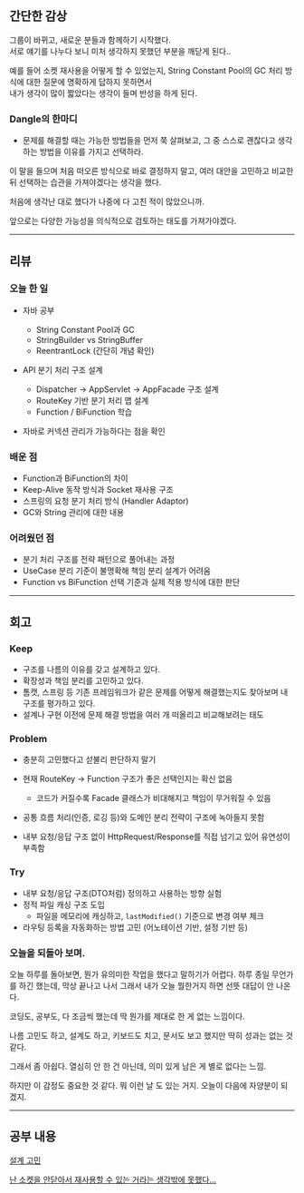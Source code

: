 ## 간단한 감상

그룹이 바뀌고, 새로운 분들과 함께하기 시작했다.  
서로 얘기를 나누다 보니 미처 생각하지 못했던 부분을 깨닫게 된다..

예를 들어 소켓 재사용을 어떻게 할 수 있었는지,
String Constant Pool의 GC 처리 방식에 대한 질문에 명확하게 답하지 못하면서  
내가 생각이 많이 짧았다는 생각이 들며 반성을 하게 된다.

### Dangle의 한마디

- 문제를 해결할 때는 가능한 방법들을 먼저 쭉 살펴보고, 그 중 스스로 괜찮다고 생각하는 방법을 이유를 가지고 선택하라.

이 말을 들으며 처음 떠오른 방식으로 바로 결정하지 말고,  여러 대안을 고민하고 비교한 뒤 선택하는 습관을 가져야겠다는 생각을 했다.  

처음에 생각난 대로 했다가 나중에 다 고친 적이 많았으니까.  

앞으로는 다양한 가능성을 의식적으로 검토하는 태도를 가져가야겠다.

---

## 리뷰

### 오늘 한 일

- 자바 공부  
  - String Constant Pool과 GC  
  - StringBuilder vs StringBuffer  
  - ReentrantLock (간단히 개념 확인)

- API 분기 처리 구조 설계  
  - Dispatcher → AppServlet → AppFacade 구조 설계
  - RouteKey 기반 분기 처리 맵 설계 
  - Function / BiFunction 학습

- 자바로 커넥션 관리가 가능하다는 점을 확인


### 배운 점

- Function과 BiFunction의 차이  
- Keep-Alive 동작 방식과 Socket 재사용 구조  
- 스프링의 요청 분기 처리 방식 (Handler Adaptor)
- GC와 String 관리에 대한 내용

### 어려웠던 점

- 분기 처리 구조를 전략 패턴으로 풀어내는 과정  
- UseCase 분리 기준이 불명확해 책임 분리 설계가 어려움  
- Function vs BiFunction 선택 기준과 실제 적용 방식에 대한 판단

---

## 회고

### Keep

- 구조를 나름의 이유를 갖고 설계하고 있다.
- 확장성과 책임 분리를 고민하고 있다.  
- 톰캣, 스프링 등 기존 프레임워크가 같은 문제를 어떻게 해결했는지도 찾아보며 내 구조를 평가하고 있다.
- 설계나 구현 이전에 문제 해결 방법을 여러 개 떠올리고 비교해보려는 태도

### Problem

- 충분히 고민했다고 섣불리 판단하지 말기

- 현재 RouteKey -> Function 구조가 좋은 선택인지는 확신 없음  
  - 코드가 커질수록 Facade 클래스가 비대해지고 책임이 무거워질 수 있음  

- 공통 흐름 처리(인증, 로깅 등)와 도메인 분리 전략이 구조에 녹아들지 못함  
- 내부 요청/응답 구조 없이 HttpRequest/Response를 직접 넘기고 있어 유연성이 부족함

### Try

- 내부 요청/응답 구조(DTO처럼) 정의하고 사용하는 방향 실험  
- 정적 파일 캐싱 구조 도입  
  - 파일을 메모리에 캐싱하고, `lastModified()` 기준으로 변경 여부 체크  
- 라우팅 등록을 자동화하는 방법 고민 (어노테이션 기반, 설정 기반 등)

### 오늘을 되돌아 보며.

오늘 하루를 돌아보면, 뭔가 유의미한 작업을 했다고 말하기가 어렵다.
하루 종일 무언가를 하긴 했는데, 막상 끝나고 나서 그래서 내가 오늘  뭘한거지 하면 선뜻 대답이 안 나온다.

코딩도, 공부도, 다 조금씩 했는데 딱 뭔가를 제대로 한 게 없는 느낌이다.

나름 고민도 하고, 설계도 하고, 키보드도 치고, 문서도 보고 했지만 딱히 성과는 없는 것 같다.

그래서 좀 아쉽다. 열심히 안 한 건 아닌데, 의미 있게 남은 게 별로 없다는 느낌.

하지만 이 감정도 중요한 것 같다. 뭐 이런 날 도 있는 거지. 오늘이 다음에 자양분이 되겠지.


----

## 공부 내용

[설계 고민](https://github.com/genius00hwan/softeer_wiki/blob/main/append/%EC%A0%84%EB%9E%B5%ED%8C%A8%ED%84%B4_API%EB%B6%84%EA%B8%B0.md)

[난 소켓을 안닫아서 재사용할 수 있는 거라는 생각밖에 못했다...](https://github.com/genius00hwan/softeer_wiki/blob/main/append/%EC%86%8C%EC%BC%93_%EC%9E%AC%EC%82%AC%EC%9A%A9.md)